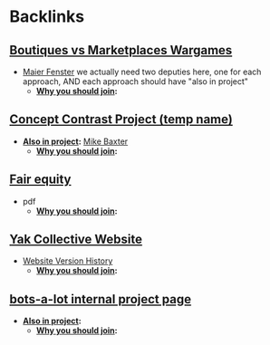 
# Backlinks
## [Boutiques vs Marketplaces Wargames](<Boutiques vs Marketplaces Wargames.md>)
- [Maier Fenster](<Maier Fenster.md>) we actually need two deputies here, one for each approach, AND each approach should have "also in project"
    - **[Why you should join](<Why you should join.md>):**

## [Concept Contrast Project (temp name)](<Concept Contrast Project (temp name).md>)
- **[Also in project](<Also in project.md>):** [Mike Baxter](<Mike Baxter.md>)
    - **[Why you should join](<Why you should join.md>):**

## [Fair equity](<Fair equity.md>)
- pdf 
    - **[Why you should join](<Why you should join.md>):**

## [Yak Collective Website](<Yak Collective Website.md>)
- [Website Version History](<Website Version History.md>)
    - **[Why you should join](<Why you should join.md>):**

## [bots-a-lot internal project page](<bots-a-lot internal project page.md>)
- **[Also in project](<Also in project.md>):** 
    - **[Why you should join](<Why you should join.md>):**

